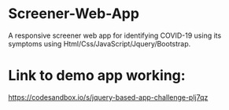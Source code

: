 # Screener-Web-App
A responsive screener web app for identifying COVID-19 using its symptoms using Html/Css/JavaScript/Jquery/Bootstrap.

# Link to demo app working: 
https://codesandbox.io/s/jquery-based-app-challenge-plj7qz
